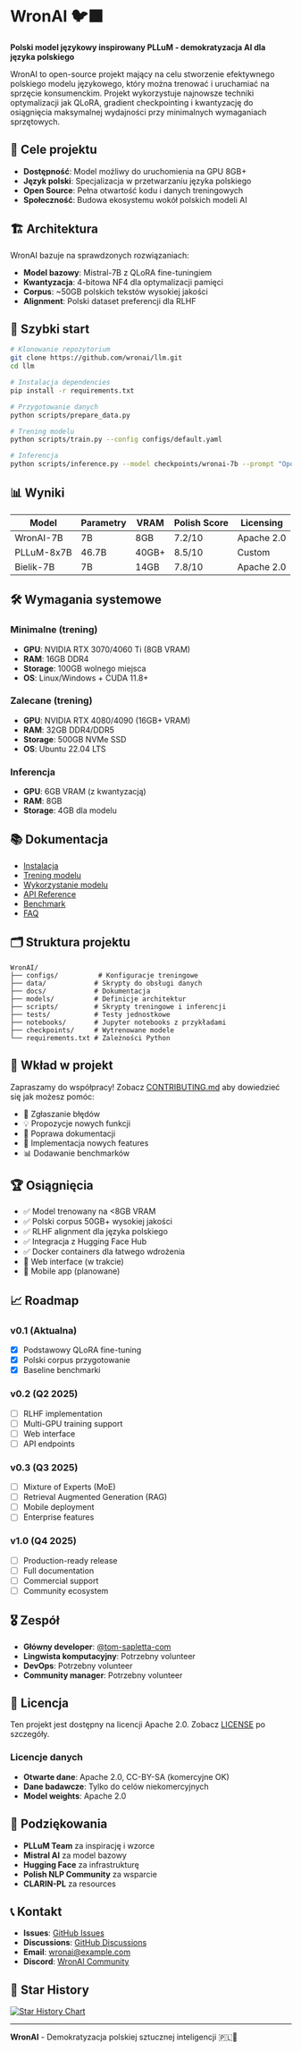 # WronAI 🐦‍⬛

**Polski model językowy inspirowany PLLuM - demokratyzacja AI dla języka polskiego**

WronAI to open-source projekt mający na celu stworzenie efektywnego polskiego modelu językowego, który
można trenować i uruchamiać na sprzęcie konsumenckim. 
Projekt wykorzystuje najnowsze techniki optymalizacji jak QLoRA, gradient checkpointing i kwantyzację do osiągnięcia maksymalnej wydajności przy minimalnych wymaganiach sprzętowych.

## 🎯 Cele projektu

- **Dostępność**: Model możliwy do uruchomienia na GPU 8GB+
- **Język polski**: Specjalizacja w przetwarzaniu języka polskiego
- **Open Source**: Pełna otwartość kodu i danych treningowych
- **Społeczność**: Budowa ekosystemu wokół polskich modeli AI

## 🏗️ Architektura

WronAI bazuje na sprawdzonych rozwiązaniach:
- **Model bazowy**: Mistral-7B z QLoRA fine-tuningiem
- **Kwantyzacja**: 4-bitowa NF4 dla optymalizacji pamięci
- **Corpus**: ~50GB polskich tekstów wysokiej jakości
- **Alignment**: Polski dataset preferencji dla RLHF

## 🚀 Szybki start

```bash
# Klonowanie repozytorium
git clone https://github.com/wronai/llm.git
cd llm

# Instalacja dependencies
pip install -r requirements.txt

# Przygotowanie danych
python scripts/prepare_data.py

# Trening modelu
python scripts/train.py --config configs/default.yaml

# Inferencja
python scripts/inference.py --model checkpoints/wronai-7b --prompt "Opowiedz o Polsce"
```

## 📊 Wyniki

| Model | Parametry | VRAM | Polish Score | Licensing |
|-------|-----------|------|--------------|-----------|
| WronAI-7B | 7B | 8GB | 7.2/10 | Apache 2.0 |
| PLLuM-8x7B | 46.7B | 40GB+ | 8.5/10 | Custom |
| Bielik-7B | 7B | 14GB | 7.8/10 | Apache 2.0 |

## 🛠️ Wymagania systemowe

### Minimalne (trening)
- **GPU**: NVIDIA RTX 3070/4060 Ti (8GB VRAM)
- **RAM**: 16GB DDR4
- **Storage**: 100GB wolnego miejsca
- **OS**: Linux/Windows + CUDA 11.8+

### Zalecane (trening)
- **GPU**: NVIDIA RTX 4080/4090 (16GB+ VRAM)
- **RAM**: 32GB DDR4/DDR5
- **Storage**: 500GB NVMe SSD
- **OS**: Ubuntu 22.04 LTS

### Inferencja
- **GPU**: 6GB VRAM (z kwantyzacją)
- **RAM**: 8GB
- **Storage**: 4GB dla modelu

## 📚 Dokumentacja

- [Instalacja](docs/installation.md)
- [Trening modelu](docs/training.md)
- [Wykorzystanie modelu](docs/inference.md)
- [API Reference](docs/api.md)
- [Benchmark](docs/benchmarks.md)
- [FAQ](docs/faq.md)

## 🗂️ Struktura projektu

```
WronAI/
├── configs/          # Konfiguracje treningowe
├── data/            # Skrypty do obsługi danych
├── docs/            # Dokumentacja
├── models/          # Definicje architektur
├── scripts/         # Skrypty treningowe i inferencji
├── tests/           # Testy jednostkowe
├── notebooks/       # Jupyter notebooks z przykładami
├── checkpoints/     # Wytrenowane modele
└── requirements.txt # Zależności Python
```

## 🤝 Wkład w projekt

Zapraszamy do współpracy! Zobacz [CONTRIBUTING.md](CONTRIBUTING.md) aby dowiedzieć się jak możesz pomóc:

- 🐛 Zgłaszanie błędów
- 💡 Propozycje nowych funkcji
- 📝 Poprawa dokumentacji
- 🔧 Implementacja nowych features
- 📊 Dodawanie benchmarków

## 🏆 Osiągnięcia

- ✅ Model trenowany na <8GB VRAM
- ✅ Polski corpus 50GB+ wysokiej jakości
- ✅ RLHF alignment dla języka polskiego
- ✅ Integracja z Hugging Face Hub
- ✅ Docker containers dla łatwego wdrożenia
- 🔄 Web interface (w trakcie)
- 🔄 Mobile app (planowane)

## 📈 Roadmap

### v0.1 (Aktualna)
- [x] Podstawowy QLoRA fine-tuning
- [x] Polski corpus przygotowanie
- [x] Baseline benchmarki

### v0.2 (Q2 2025)
- [ ] RLHF implementation
- [ ] Multi-GPU training support
- [ ] Web interface
- [ ] API endpoints

### v0.3 (Q3 2025)
- [ ] Mixture of Experts (MoE)
- [ ] Retrieval Augmented Generation (RAG)
- [ ] Mobile deployment
- [ ] Enterprise features

### v1.0 (Q4 2025)
- [ ] Production-ready release
- [ ] Full documentation
- [ ] Commercial support
- [ ] Community ecosystem

## 🎖️ Zespół

- **Główny developer**: [@tom-sapletta-com](https://github.com/tom-sapletta-com)
- **Lingwista komputacyjny**: Potrzebny volunteer
- **DevOps**: Potrzebny volunteer
- **Community manager**: Potrzebny volunteer

## 📄 Licencja

Ten projekt jest dostępny na licencji Apache 2.0. Zobacz [LICENSE](LICENSE) po szczegóły.

### Licencje danych

- **Otwarte dane**: Apache 2.0, CC-BY-SA (komercyjne OK)
- **Dane badawcze**: Tylko do celów niekomercyjnych
- **Model weights**: Apache 2.0

## 🙏 Podziękowania

- **PLLuM Team** za inspirację i wzorce
- **Mistral AI** za model bazowy
- **Hugging Face** za infrastrukturę
- **Polish NLP Community** za wsparcie
- **CLARIN-PL** za resources

## 📞 Kontakt

- **Issues**: [GitHub Issues](https://github.com/twoje-repo/WronAI/issues)
- **Discussions**: [GitHub Discussions](https://github.com/twoje-repo/WronAI/discussions)
- **Email**: wronai@example.com
- **Discord**: [WronAI Community](https://discord.gg/wronai)

## 🌟 Star History

[![Star History Chart](https://api.star-history.com/svg?repos=twoje-repo/WronAI&type=Date)](https://star-history.com/#twoje-repo/WronAI&Date)

---

**WronAI** - Demokratyzacja polskiej sztucznej inteligencji 🇵🇱🤖
